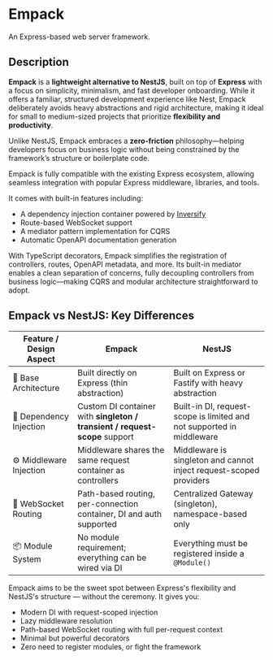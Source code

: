 # Empack

An Express-based web server framework.

## Description

**Empack** is a **lightweight alternative to NestJS**, built on top of **Express** with a focus on simplicity, minimalism, and fast developer onboarding. While it offers a familiar, structured development experience like Nest, Empack deliberately avoids heavy abstractions and rigid architecture, making it ideal for small to medium-sized projects that prioritize **flexibility and productivity**.

Unlike NestJS, Empack embraces a **zero-friction** philosophy—helping developers focus on business logic without being constrained by the framework’s structure or boilerplate code.

Empack is fully compatible with the existing Express ecosystem, allowing seamless integration with popular Express middleware, libraries, and tools.

It comes with built-in features including:

* A dependency injection container powered by [Inversify](https://github.com/inversify/InversifyJS)
* Route-based WebSocket support
* A mediator pattern implementation for CQRS
* Automatic OpenAPI documentation generation

With TypeScript decorators, Empack simplifies the registration of controllers, routes, OpenAPI metadata, and more. Its built-in mediator enables a clean separation of concerns, fully decoupling controllers from business logic—making CQRS and modular architecture straightforward to adopt.

## Empack vs NestJS: Key Differences

| Feature / Design Aspect  | **Empack**                                                                 | **NestJS**                                                                   |
| ------------------------ | -------------------------------------------------------------------------- | ---------------------------------------------------------------------------- |
| 🧱 Base Architecture     | Built directly on Express (thin abstraction)                               | Built on Express or Fastify with heavy abstraction                           |
| 💉 Dependency Injection  | Custom DI container with **singleton / transient / request-scope** support | Built-in DI, request-scope is limited and not supported in middleware        |
| ⚙️ Middleware Injection  | Middleware shares the same request container as controllers                | Middleware is singleton and cannot inject request-scoped providers           |
| 📡 WebSocket Routing     | Path-based routing, per-connection container, DI and auth supported        | Centralized Gateway (singleton), namespace-based only                        |
| 📦 Module System         | No module requirement; everything can be wired via DI                      | Everything must be registered inside a `@Module()`                           |

Empack aims to be the sweet spot between Express's flexibility and NestJS's structure — without the ceremony. It gives you:

* Modern DI with request-scoped injection
* Lazy middleware resolution
* Path-based WebSocket routing with full per-request context
* Minimal but powerful decorators
* Zero need to register modules, or fight the framework
